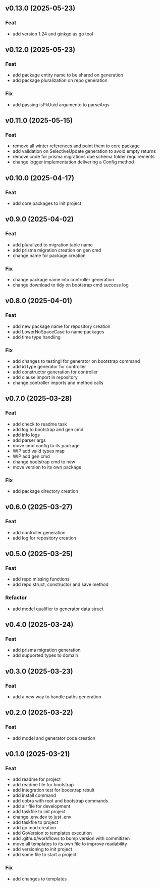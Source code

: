 ## v0.13.0 (2025-05-23)

### Feat

- add version 1.24 and ginkgo as go tool

## v0.12.0 (2025-05-23)

### Feat

- add package entity name to be shared on generation
- add package pluralization on repo generation

### Fix

- add passing isPkUuid argumento to parseArgs

## v0.11.0 (2025-05-15)

### Feat

- remove all winter references and point them to core package
- add validation on SelectiveUpdate generation to avoid empty returns
- remove code for prisma migrations due schema folder requirements
- change logger implementation delivering a Config method

## v0.10.0 (2025-04-17)

### Feat

- add core packages to init project

## v0.9.0 (2025-04-02)

### Feat

- add pluralized to migration table name
- add prisma migration creation on gen cmd
- change name for package creation

### Fix

- change package name into controller generation
- change download to tidy on bootstrap cmd success log

## v0.8.0 (2025-04-01)

### Feat

- add new package name for repository creation
- add LowerNoSpaceCase to name packages
- add time type handling

### Fix

- add changes to testingI for generator on bootstrap command
- add id type generator for controller
- add constructor generation for controller
- add clause import in repository
- change controller imports and method calls

## v0.7.0 (2025-03-28)

### Feat

- add check to readme task
- add log to bootstrap and gen cmd
- add info logs
- add parser args
- move cmd config to its package
- WIP add valid types map
- WIP add gen cmd
- change bootstrap cmd to new
- move version to its own package

### Fix

- add package directory creation

## v0.6.0 (2025-03-27)

### Feat

- add controller generation
- add log for repository creation

## v0.5.0 (2025-03-25)

### Feat

- add repo missing functions
- add repo struct, constructor and save method

### Refactor

- add model qualifier to generator data struct

## v0.4.0 (2025-03-24)

### Feat

- add prisma migration generation
- add supported types to domain

## v0.3.0 (2025-03-23)

### Feat

- add a new way to handle paths generation

## v0.2.0 (2025-03-22)

### Feat

- add model and generator code creation

## v0.1.0 (2025-03-21)

### Feat

- add readme for project
- add readme file for bootstrap
- add integration test for bootstrap result
- add install command
- add cobra with root and bootstrap commands
- add air file for development
- add taskfile to init project
- change .env.dev to just .env
- add taskfile to project
- add go.mod creation
- add GoVersion to templates execution
- add .github/workflows to bump version with commitizen
- move all templates to its own file to improve readability
- add versioning to init project
- add some file to start a project

### Fix

- add changes to templates

